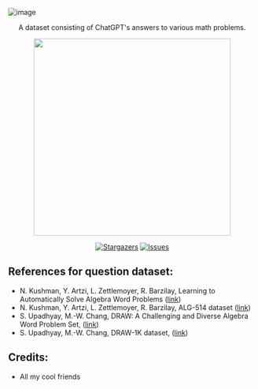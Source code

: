 ![image](https://user-images.githubusercontent.com/84760072/223042200-86e55c12-571c-47ab-8c74-57d225da4943.png)

<p align="center">
  A dataset consisting of ChatGPT's answers to various math problems. 
</p>

<p align="center">
  <img src="https://raw.githubusercontent.com/catppuccin/catppuccin/main/assets/palette/macchiato.png" width="400" />
</p>

<p align="center">
	<a href="https://github.com/hwelsters/sleepyresponse/stargazers">
		<img alt="Stargazers" src="https://img.shields.io/github/stars/hwelsters/sleepyresponse?style=for-the-badge&logo=starship&color=C9CBFF&logoColor=D9E0EE&labelColor=302D41"></a>
	<a href="https://github.com/hwelsters/sleepyresponse/releases/latest">
	<a href="https://github.com/hwelsters/sleepyresponse/issues">
		<img alt="Issues" src="https://img.shields.io/github/issues/hwelsters/sleepyresponse?style=for-the-badge&logo=gitbook&color=B5E8E0&logoColor=D9E0EE&labelColor=302D41"></a>
</p>

## References for question dataset:
- N. Kushman, Y. Artzi, L. Zettlemoyer, R. Barzilay, Learning to Automatically Solve Algebra Word Problems ([link](https://aclanthology.org/P14-1026.pdf))
- N. Kushman, Y. Artzi, L. Zettlemoyer, R. Barzilay, ALG-514 dataset ([link](https://groups.csail.mit.edu/rbg/code/wordprobs/))  
- S. Upadhyay, M.-W. Chang, DRAW: A Challenging and Diverse Algebra Word Problem Set, ([link](https://www.microsoft.com/en-us/research/wp-content/uploads/2016/02/tech_rep.pdf))
- S. Upadhyay, M.-W. Chang, DRAW-1K dataset, ([link](https://paperswithcode.com/dataset/draw-1k#:~:text=DRAW%2D1K%20is%20a%20dataset,derivation%20of%20an%20equation%20system.))

## Credits:
- All my cool friends

